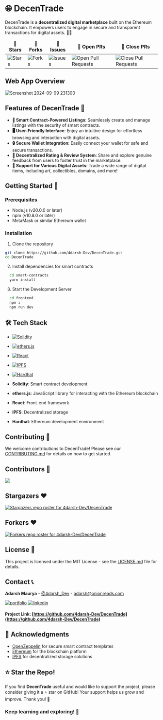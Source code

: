 # 🌐 DecenTrade

DecenTrade is a **decentralized digital marketplace** built on the Ethereum blockchain. It empowers users to engage in secure and transparent transactions for digital assets. 💎✨

<table align="center">
    <thead align="center">
        <tr border: 2px;>
            <td><b>🌟 Stars</b></td>
            <td><b>🍴 Forks</b></td>
            <td><b>🐛 Issues</b></td>
            <td><b>🔔 Open PRs</b></td>
            <td><b>🔕 Close PRs</b></td>
        </tr>
     </thead>
    <tbody>
         <tr>
            <td><img alt="Stars" src="https://img.shields.io/github/stars/4darsh-Dev/DecenTrade?style=flat&logo=github"/></td>
             <td><img alt="Forks" src="https://img.shields.io/github/forks/4darsh-Dev/DecenTrade?style=flat&logo=github"/></td>
            <td><img alt="Issues" src="https://img.shields.io/github/issues/4darsh-Dev/DecenTrade?style=flat&logo=github"/></td>
            <td><img alt="Open Pull Requests" src="https://img.shields.io/github/issues-pr/4darsh-Dev/DecenTrade?style=flat&logo=github"/></td>
           <td><img alt="Close Pull Requests" src="https://img.shields.io/github/issues-pr-closed/4darsh-Dev/DecenTrade?style=flat&color=critical&logo=github"/></td>
        </tr>
    </tbody>
</table>

## Web App Overview
![Screenshot 2024-09-09 231300](https://github.com/user-attachments/assets/bcc65b91-3104-486f-8f54-f895ed43720e)


## Features of DecenTrade 🌟

- **🤖 Smart Contract-Powered Listings**: Seamlessly create and manage listings with the security of smart contracts.
- **🖥️ User-Friendly Interface**: Enjoy an intuitive design for effortless browsing and interaction with digital assets.
- **🔒 Secure Wallet Integration**: Easily connect your wallet for safe and secure transactions.
- **🌟 Decentralized Rating & Review System**: Share and explore genuine feedback from users to foster trust in the marketplace.
- **🎨 Support for Various Digital Assets**: Trade a wide range of digital items, including art, collectibles, domains, and more!

## Getting Started 🚀 

### Prerequisites

- Node.js (v20.0.0 or later)
- npm (v10.8.0 or later)
- MetaMask or similar Ethereum wallet

### Installation

1. Clone the repository
```bash
git clone https://github.com/4darsh-Dev/DecenTrade.git
cd DecenTrade
```
2. Install dependencies for smart contracts
```bash
  cd smart-contracts
  yarn install
```
3. Start the Development Server
```bash
  cd frontend
  npm i
  npm run dev
```

## 🛠️ Tech Stack

- [![Solidity](https://img.shields.io/badge/Solidity-333333?logo=solidity&logoColor=white&style=flat-square&label=)](https://soliditylang.org/)
- [![ethers.js](https://img.shields.io/badge/ethers.js-4B4B4B?logo=ethereum&logoColor=white&style=flat-square&label=)](https://docs.ethers.io/v5/)
- [![React](https://img.shields.io/badge/React-61DAFB?logo=react&logoColor=black&style=flat-square&label=)](https://reactjs.org/)
- [![IPFS](https://img.shields.io/badge/IPFS-5E9B8C?logo=ipfs&logoColor=white&style=flat-square&label=)](https://ipfs.io/)
- [![Hardhat](https://img.shields.io/badge/Hardhat-5C4DE3?logo=hardhat&logoColor=white&style=flat-square&label=)](https://hardhat.org/)


- **Solidity**: Smart contract development
- **ethers.js**: JavaScript library for interacting with the Ethereum blockchain
- **React**: Front-end framework
- **IPFS**: Decentralized storage
- **Hardhat**: Ethereum development environment


## Contributing 🤝

We welcome contributions to DecenTrade! Please see our [CONTRIBUTING.md](CONTRIBUTING.md) for details on how to get started.


## Contributors 🤩
<img src="https://contrib.rocks/image?repo=4darsh-Dev/DecenTrade" />

## Stargazers ❤️

<div align='left'>


[![Stargazers repo roster for 4darsh-Dev/DecenTrade](https://reporoster.com/stars/4darsh-Dev/DecenTrade)](https://github.com/4darsh-Dev/DecenTrade/stargazers)

</div>

## Forkers ❤️

[![Forkers repo roster for 4darsh-Dev/DecenTrade](https://reporoster.com/forks/4darsh-Dev/DecenTrade)](https://github.com/4darsh-Dev/DecenTrade/network/members)


## License 📜

This project is licensed under the MIT License - see the [LICENSE.md](LICENSE.md) file for details.

## Contact 📞

**Adarsh Maurya** - [@4darsh_Dev](https://twitter.com/4darsh_Dev) - adarsh@onionreads.com

[![portfolio](https://img.shields.io/badge/my_portfolio-000?style=for-the-badge&logo=ko-fi&logoColor=white)](https://adarshmaurya.onionreads.com/)
[![linkedin](https://img.shields.io/badge/linkedin-0A66C2?style=for-the-badge&logo=linkedin&logoColor=white)](https://www.linkedin.com/in/adarsh-maurya-dev/)

#### Project Link: [https://github.com/4darsh-Dev/DecenTrade](https://github.com/4darsh-Dev/DecenTrade)

## 🙏 Acknowledgments

- [OpenZeppelin](https://openzeppelin.com/) for secure smart contract templates
- [Ethereum](https://ethereum.org/) for the blockchain platform
- [IPFS](https://ipfs.io/) for decentralized storage solutions

## ⭐ Star the Repo!

If you find **DecenTrade** useful and would like to support the project, please consider giving it a ⭐ star on GitHub! Your support helps us grow and improve. Thank you! 🙌

### Keep learning and exploring! 🚀
